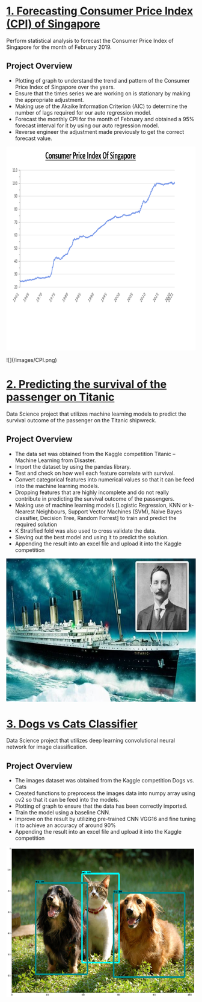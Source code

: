 # [1. Forecasting Consumer Price Index (CPI) of Singapore](https://github.com/ChuaMervin/SG_CPI/blob/main/Academic%20Project.pdf)
Perform statistical analysis to forecast the Consumer Price Index of Singapore for the month of February 2019.
## Project Overview
* Plotting of graph to understand the trend and pattern of the Consumer Price Index of Singapore over the years.
* Ensure that the times series we are working on is stationary by making the appropriate adjustment. 
* Making use of the Akaike Information Criterion (AIC) to determine the number of lags required for our auto regression model.
* Forecast the monthly CPI for the month of February and obtained a 95% forecast interval for it by using our auto regression model.
* Reverse engineer the adjustment made previously to get the correct forecast value.

<p align="center">
  <img width="700" height="540" src="/images/CPI.png">
</p>
![](/images/CPI.png)

# [2. Predicting the survival of the passenger on Titanic](https://github.com/ChuaMervin/Titanic_ML/blob/main/Titanic%20ML.ipynb)
Data Science project that utilizes machine learning models to predict the survival outcome of the passenger on the Titanic shipwreck.
## Project Overview
*	The data set was obtained from the Kaggle competition Titanic – Machine Learning from Disaster.
*	Import the dataset by using the pandas library.
*	Test and check on how well each feature correlate with survival.
*	Convert categorical features into numerical values so that it can be feed into the machine learning models.
*	Dropping features that are highly incomplete and do not really contribute in predicting the survival outcome of the passengers.
*	Making use of machine learning models [Logistic Regression, KNN or k-Nearest Neighbours, Support Vector Machines (SVM), Naive Bayes classifier, Decision Tree, Random Forrest] to train and predict the required solution
*	K Stratified fold was also used to cross validate the data.
*	Sieving out the best model and using it to predict the solution.
*	Appending the result into an excel file and upload it into the Kaggle competition

<p align="center">
  <img width="600" height="380" src="/images/The-Titanic.jpg">
</p>


# [3. Dogs vs Cats Classifier](https://github.com/ChuaMervin/Dogs-vs-Cats/blob/main/Dogs%20vs%20Cats%20Classification.ipynb)
Data Science project that utilizes deep learning convolutional neural network for image classification.
## Project Overview
*	The images dataset was obtained from the Kaggle competition Dogs vs. Cats
*	Created functions to preprocess the images data into numpy array using cv2 so that it can be feed into the models.
*	Plotting of graph to ensure that the data has been correctly imported.
*	Train the model using a baseline CNN.
*	Improve on the result by utilizing pre-trained CNN VGG16 and fine tuning it to achieve an accuracy of around 90% 
*	Appending the result into an excel file and upload it into the Kaggle competition

<p align="center">
  <img width="600" height="400" src="/images/Dog%20Vs%20Cat.png">
</p>
